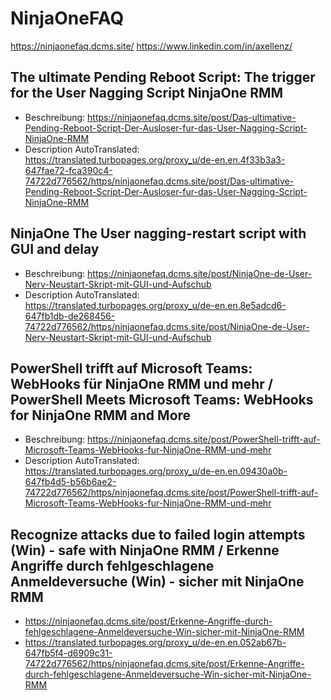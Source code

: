 # NinjaOneFAQ
https://ninjaonefaq.dcms.site/
https://www.linkedin.com/in/axellenz/

## The ultimate Pending Reboot Script: The trigger for the User Nagging Script NinjaOne RMM
- Beschreibung: https://ninjaonefaq.dcms.site/post/Das-ultimative-Pending-Reboot-Script-Der-Ausloser-fur-das-User-Nagging-Script-NinjaOne-RMM
- Description AutoTranslated: https://translated.turbopages.org/proxy_u/de-en.en.4f33b3a3-647fae72-fca390c4-74722d776562/https/ninjaonefaq.dcms.site/post/Das-ultimative-Pending-Reboot-Script-Der-Ausloser-fur-das-User-Nagging-Script-NinjaOne-RMM

## NinjaOne The User nagging-restart script with GUI and delay
- Beschreibung: https://ninjaonefaq.dcms.site/post/NinjaOne-de-User-Nerv-Neustart-Skript-mit-GUI-und-Aufschub
- Description AutoTranslated: https://translated.turbopages.org/proxy_u/de-en.en.8e5adcd6-647fb1db-de268456-74722d776562/https/ninjaonefaq.dcms.site/post/NinjaOne-de-User-Nerv-Neustart-Skript-mit-GUI-und-Aufschub

## PowerShell trifft auf Microsoft Teams: WebHooks für NinjaOne RMM und mehr / PowerShell Meets Microsoft Teams: WebHooks for NinjaOne RMM and More
- Beschreibung: https://ninjaonefaq.dcms.site/post/PowerShell-trifft-auf-Microsoft-Teams-WebHooks-fur-NinjaOne-RMM-und-mehr
- Description AutoTranslated: https://translated.turbopages.org/proxy_u/de-en.en.09430a0b-647fb4d5-b56b6ae2-74722d776562/https/ninjaonefaq.dcms.site/post/PowerShell-trifft-auf-Microsoft-Teams-WebHooks-fur-NinjaOne-RMM-und-mehr

## Recognize attacks due to failed login attempts (Win) - safe with NinjaOne RMM / Erkenne Angriffe durch fehlgeschlagene Anmeldeversuche (Win) - sicher mit NinjaOne RMM
- https://ninjaonefaq.dcms.site/post/Erkenne-Angriffe-durch-fehlgeschlagene-Anmeldeversuche-Win-sicher-mit-NinjaOne-RMM
- https://translated.turbopages.org/proxy_u/de-en.en.052ab67b-647fb5f4-d6909c31-74722d776562/https/ninjaonefaq.dcms.site/post/Erkenne-Angriffe-durch-fehlgeschlagene-Anmeldeversuche-Win-sicher-mit-NinjaOne-RMM

